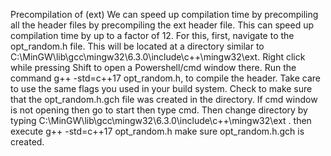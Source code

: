 Precompilation of (ext)
We can speed up compilation time by precompiling all the header files by precompiling the ext header file. This can speed up compilation time by up to a factor of 12.
For this, first, navigate to the opt_random.h file. This will be located at a directory similar to C:\MinGW\lib\gcc\mingw32\6.3.0\include\c++\mingw32\ext. Right click while pressing Shift to open a Powershell/cmd window there. Run the command g++ -std=c++17 opt_random.h, to compile the header. Take care to use the same flags you used in your build system. Check to make sure that the opt_random.h.gch file was created in the directory.
If cmd window is not opening then go to start then type cmd. Then change directory by typing C:\MinGW\lib\gcc\mingw32\6.3.0\include\c++\mingw32\ext . then execute g++ -std=c++17 opt_random.h make sure opt_random.h.gch is created.

